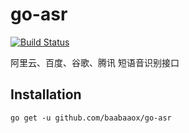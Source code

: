 # go-asr

[![Build Status](https://dev.azure.com/baabaaox/go-asr/_apis/build/status/baabaaox.go-asr?branchName=main)](https://dev.azure.com/baabaaox/go-asr/_build/latest?definitionId=8&branchName=main)

阿里云、百度、谷歌、腾讯 短语音识别接口

## Installation

```shell
go get -u github.com/baabaaox/go-asr
```
